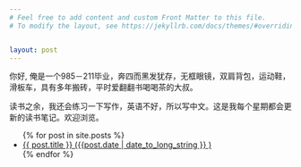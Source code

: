 ```yaml
---
# Feel free to add content and custom Front Matter to this file.
# To modify the layout, see https://jekyllrb.com/docs/themes/#overriding-theme-defaults


layout: post
---
```


<p>
你好, 俺是一个985－211毕业，奔四而黑发犹存，无框眼镜，双肩背包，运动鞋，滑板车，具有多年搬砖，平时爱翻翻书喝喝茶的大叔。
</p>
<p>读书之余，我还会练习一下写作，英语不好，所以写中文。这是我每个星期都会更新的读书笔记。欢迎浏览。</p>


<ul>
  {% for post in site.posts %}
    <li>
      <a href="{{ post.url }}">{{ post.title }} ({{post.date | date_to_long_string }} )</a>
    </li>
  {% endfor %}
</ul>


